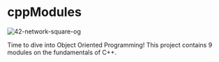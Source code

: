 # cppModules
![42-network-square-og](https://user-images.githubusercontent.com/115412096/202216695-94f29b89-2b21-40f0-8932-6e5366180e3e.png)

Time to dive into Object Oriented Programming!
This project contains 9 modules on the fundamentals of C++.
